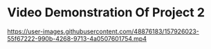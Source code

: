 # Video Demonstration Of Project 2



https://user-images.githubusercontent.com/48876183/157926023-55f67222-990b-4268-9713-4a0507601754.mp4


